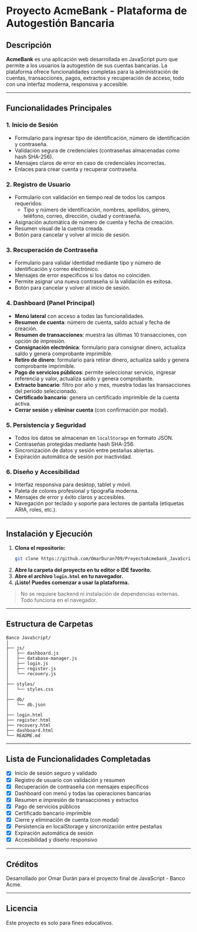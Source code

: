 # Proyecto AcmeBank - Plataforma de Autogestión Bancaria

## Descripción

**AcmeBank** es una aplicación web desarrollada en JavaScript puro que permite a los usuarios la autogestión de sus cuentas bancarias. La plataforma ofrece funcionalidades completas para la administración de cuentas, transacciones, pagos, extractos y recuperación de acceso, todo con una interfaz moderna, responsiva y accesible.

---

## Funcionalidades Principales

### 1. **Inicio de Sesión**
- Formulario para ingresar tipo de identificación, número de identificación y contraseña.
- Validación segura de credenciales (contraseñas almacenadas como hash SHA-256).
- Mensajes claros de error en caso de credenciales incorrectas.
- Enlaces para crear cuenta y recuperar contraseña.

### 2. **Registro de Usuario**
- Formulario con validación en tiempo real de todos los campos requeridos:
  - Tipo y número de identificación, nombres, apellidos, género, teléfono, correo, dirección, ciudad y contraseña.
- Asignación automática de número de cuenta y fecha de creación.
- Resumen visual de la cuenta creada.
- Botón para cancelar y volver al inicio de sesión.

### 3. **Recuperación de Contraseña**
- Formulario para validar identidad mediante tipo y número de identificación y correo electrónico.
- Mensajes de error específicos si los datos no coinciden.
- Permite asignar una nueva contraseña si la validación es exitosa.
- Botón para cancelar y volver al inicio de sesión.

### 4. **Dashboard (Panel Principal)**
- **Menú lateral** con acceso a todas las funcionalidades.
- **Resumen de cuenta**: número de cuenta, saldo actual y fecha de creación.
- **Resumen de transacciones**: muestra las últimas 10 transacciones, con opción de impresión.
- **Consignación electrónica**: formulario para consignar dinero, actualiza saldo y genera comprobante imprimible.
- **Retiro de dinero**: formulario para retirar dinero, actualiza saldo y genera comprobante imprimible.
- **Pago de servicios públicos**: permite seleccionar servicio, ingresar referencia y valor, actualiza saldo y genera comprobante.
- **Extracto bancario**: filtro por año y mes, muestra todas las transacciones del periodo seleccionado.
- **Certificado bancario**: genera un certificado imprimible de la cuenta activa.
- **Cerrar sesión** y **eliminar cuenta** (con confirmación por modal).

### 5. **Persistencia y Seguridad**
- Todos los datos se almacenan en `localStorage` en formato JSON.
- Contraseñas protegidas mediante hash SHA-256.
- Sincronización de datos y sesión entre pestañas abiertas.
- Expiración automática de sesión por inactividad.

### 6. **Diseño y Accesibilidad**
- Interfaz responsiva para desktop, tablet y móvil.
- Paleta de colores profesional y tipografía moderna.
- Mensajes de error y éxito claros y accesibles.
- Navegación por teclado y soporte para lectores de pantalla (etiquetas ARIA, roles, etc.).

---

## Instalación y Ejecución

1. **Clona el repositorio:**
   ```bash
   git clone https://github.com/OmarDuran709/ProyectoAcmebank_JavaScript_DuranOmar.git
   ```
2. **Abre la carpeta del proyecto en tu editor o IDE favorito.**
3. **Abre el archivo `login.html` en tu navegador.**
4. **¡Listo! Puedes comenzar a usar la plataforma.**

> No se requiere backend ni instalación de dependencias externas. Todo funciona en el navegador.

---

## Estructura de Carpetas

```
Banco JavaScript/
│
├── js/
│   ├── dashboard.js
│   ├── database-manager.js
│   ├── login.js
│   ├── register.js
│   └── recovery.js
│
├── styles/
│   └── styles.css
│
├── db/
│   └── db.json
│
├── login.html
├── register.html
├── recovery.html
├── dashboard.html
└── README.md
```

---

## Lista de Funcionalidades Completadas

- [x] Inicio de sesión seguro y validado
- [x] Registro de usuario con validación y resumen
- [x] Recuperación de contraseña con mensajes específicos
- [x] Dashboard con menú y todas las operaciones bancarias
- [x] Resumen e impresión de transacciones y extractos
- [x] Pago de servicios públicos
- [x] Certificado bancario imprimible
- [x] Cierre y eliminación de cuenta (con modal)
- [x] Persistencia en localStorage y sincronización entre pestañas
- [x] Expiración automática de sesión
- [x] Accesibilidad y diseño responsivo

---

## Créditos

Desarrollado por Omar Durán para el proyecto final de JavaScript - Banco Acme.

---

## Licencia

Este proyecto es solo para fines educativos.